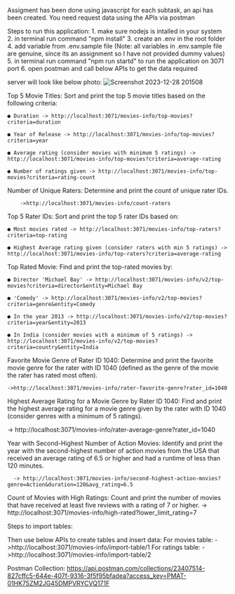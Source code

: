  Assigment has been done using javascript
 for each subtask, an api has been created.
 You need request data using the APIs via postman


 Steps to run this application:
    1. make sure nodejs is intalled in your system
    2. in terminal run command "npm install" 
    3. create an .env in the root folder
    4. add variable from .env.sample file (Note: all variables in .env.sample file are genuine, since    its an assignment so I have not provided dummy values)
    5. in terminal run command "npm run startd" to run the application on 3071 port
    6. open postman and call below APIs to get the data required
	
 server will look like below photo: 
![Screenshot 2023-12-28 201508](https://github.com/deveshm8/movies-analysis/assets/60978696/11ac66aa-cd71-4cec-98fc-9875fc69bacb)

 Top 5 Movie Titles: Sort and print the top 5 movie titles based on the following criteria:
 
    ● Duration -> http://localhost:3071/movies-info/top-movies?criteria=duration
    
    ● Year of Release -> http://localhost:3071/movies-info/top-movies?criteria=year
    
    ● Average rating (consider movies with minimum 5 ratings) -> http://localhost:3071/movies-info/top-movies?criteria=average-rating
    
    ● Number of ratings given -> http://localhost:3071/movies-info/top-movies?criteria=rating-count


 Number of Unique Raters: Determine and print the count of unique rater IDs.
 
        ->http://localhost:3071/movies-info/count-raters

 
 Top 5 Rater IDs: Sort and print the top 5 rater IDs based on:
 
    ● Most movies rated -> http://localhost:3071/movies-info/top-raters?criteria=top-rating
    
    ● Highest Average rating given (consider raters with min 5 ratings) -> http://localhost:3071/movies-info/top-raters?criteria=average-rating


 Top Rated Movie: Find and print the top-rated movies by:
 
    ● Director 'Michael Bay' -> http://localhost:3071/movies-info/v2/top-movies?criteria=director&entity=Michael Bay
    
    ● 'Comedy' -> http://localhost:3071/movies-info/v2/top-movies?criteria=genre&entity=Comedy
    
    ● In the year 2013 -> http://localhost:3071/movies-info/v2/top-movies?criteria=year&entity=2013
    
    ● In India (consider movies with a minimum of 5 ratings) -> http://localhost:3071/movies-info/v2/top-movies?criteria=country&entity=India


 Favorite Movie Genre of Rater ID 1040: Determine and print the favorite movie genre
 for the rater with ID 1040 (defined as the genre of the movie the rater has rated most often).
 
    ->http://localhost:3071/movies-info/rater-favorite-genre?rater_id=1040


 Highest Average Rating for a Movie Genre by Rater ID 1040: Find and print the
 highest average rating for a movie genre given by the rater with ID 1040 (consider genres with a
 minimum of 5 ratings).
 
 -> http://localhost:3071/movies-info/rater-average-genre?rater_id=1040


 Year with Second-Highest Number of Action Movies: Identify and print the year with
 the second-highest number of action movies from the USA that received an average rating of
 6.5 or higher and had a runtime of less than 120 minutes. 
 
      -> http://localhost:3071/movies-info/second-highest-action-movies?genre=Action&duration=120&avg_rating=6.5


Count of Movies with High Ratings: Count and print the number of movies that have
received at least five reviews with a rating of 7 or higher.
   -> http://localhost:3071/movies-info/high-rated?lower_limit_rating=7


Steps to import tables:

   Then use below APIs to create tables and insert data: 
      For movies table:  ->http://localhost:3071/movies-info/import-table/1
      For ratings table:  ->http://localhost:3071/movies-info/import-table/2


Postman Collection:
  https://api.postman.com/collections/23407514-827cffc5-644e-407f-9316-3f5f95bfadea?access_key=PMAT-01HK75ZM2JG45DMPVRYCVQ171F

  
  

